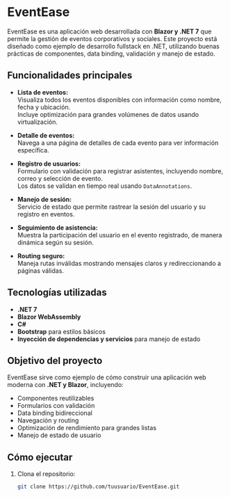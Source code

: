 # EventEase

EventEase es una aplicación web desarrollada con **Blazor y .NET 7** que permite la gestión de eventos corporativos y sociales. Este proyecto está diseñado como ejemplo de desarrollo fullstack en .NET, utilizando buenas prácticas de componentes, data binding, validación y manejo de estado.

## Funcionalidades principales

- **Lista de eventos:**  
  Visualiza todos los eventos disponibles con información como nombre, fecha y ubicación.  
  Incluye optimización para grandes volúmenes de datos usando virtualización.

- **Detalle de eventos:**  
  Navega a una página de detalles de cada evento para ver información específica.

- **Registro de usuarios:**  
  Formulario con validación para registrar asistentes, incluyendo nombre, correo y selección de evento.  
  Los datos se validan en tiempo real usando `DataAnnotations`.

- **Manejo de sesión:**  
  Servicio de estado que permite rastrear la sesión del usuario y su registro en eventos.

- **Seguimiento de asistencia:**  
  Muestra la participación del usuario en el evento registrado, de manera dinámica según su sesión.

- **Routing seguro:**  
  Maneja rutas inválidas mostrando mensajes claros y redireccionando a páginas válidas.

## Tecnologías utilizadas

- **.NET 7**
- **Blazor WebAssembly**
- **C#**
- **Bootstrap** para estilos básicos
- **Inyección de dependencias y servicios** para manejo de estado

## Objetivo del proyecto

EventEase sirve como ejemplo de cómo construir una aplicación web moderna con **.NET y Blazor**, incluyendo:

- Componentes reutilizables
- Formularios con validación
- Data binding bidireccional
- Navegación y routing
- Optimización de rendimiento para grandes listas
- Manejo de estado de usuario

## Cómo ejecutar

1. Clona el repositorio:  
   ```bash
   git clone https://github.com/tuusuario/EventEase.git
